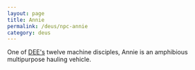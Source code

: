 ```yaml
---
layout: page
title: Annie
permalink: /deus/npc-annie
category: deus
---
```

One of [DEE's](char-public-griffin) twelve machine disciples, Annie is an amphibious multipurpose hauling vehicle.

